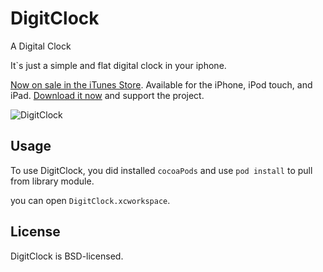 # DigitClock

A Digital Clock

It`s just a simple and flat digital clock in your iphone.

[Now on sale in the iTunes Store](https://itunes.apple.com/app/digit-clock/id848714903?l=ko&ls=1&mt=8). Available for the iPhone, iPod touch, and iPad. [Download it now](https://itunes.apple.com/app/digit-clock/id848714903?l=ko&ls=1&mt=8) and support the project.

![DigitClock](https://github.com/minsOne/DigitClock/blob/master/DigitClock.gif?raw=true)

## Usage
To use DigitClock, you did installed `cocoaPods` and use `pod install` to pull from library module.

you can open `DigitClock.xcworkspace`.

## License
DigitClock is BSD-licensed.

